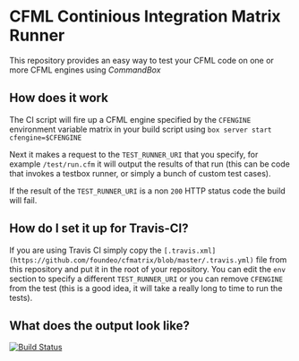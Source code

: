 # CFML Continious Integration Matrix Runner

This repository provides an easy way to test your CFML code on one or more CFML engines using *CommandBox*

## How does it work

The CI script will fire up a CFML engine specified by the `CFENGINE` environment variable matrix in your build script using `box server start cfengine=$CFENGINE` 

Next it makes a request to the `TEST_RUNNER_URI` that you specify, for example `/test/run.cfm` it will output the results of that run (this can be code that invokes a testbox runner, or simply a bunch of custom test cases). 

If the result of the `TEST_RUNNER_URI` is a non `200` HTTP status code the build will fail.

## How do I set it up for Travis-CI?

If you are using Travis CI simply copy the `[.travis.xml](https://github.com/foundeo/cfmatrix/blob/master/.travis.yml)` file from this repository and put it in the root of your repository. You can edit the `env` section to specify a different `TEST_RUNNER_URI` or you can remove `CFENGINE` from the test (this is a good idea, it will take a really long to time to run the tests).

## What does the output look like?

[![Build Status](https://travis-ci.org/foundeo/cfmatrix.svg?branch=master)](https://travis-ci.org/foundeo/cfmatrix)
